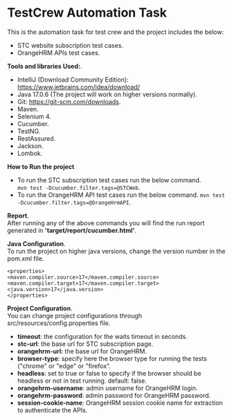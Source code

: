 # TestCrew Automation Task

This is the automation task for test crew and the project includes the below:

- STC website subscription test cases.
- OrangeHRM APIs test cases.

**Tools and libraries Used:**.
- IntelliJ (Download Community Edition):   https://www.jetbrains.com/idea/download/
- Java 17.0.6  (The project will work on higher versions normally).
- Git: https://git-scm.com/downloads.
- Maven.
- Selenium 4.
- Cucumber.
- TestNG.
- RestAssured.
- Jackson.
- Lombok.

**How to Run the project**
- To run the STC subscription test cases run the below command.   
  `mvn test -Dcucumber.filter.tags=@STCWeb`.
- To run the OrangeHRM API test cases run the below command.
  `mvn test -Dcucumber.filter.tags=@OrangeHrmAPI`.

**Report**.   
After running any of the above commands you will find the run report generated in **'target/report/cucumber.html'**.

**Java Configuration**.  
To run the project on higher java versions, change the version number in the pom.xml file.

    <properties>  
    <maven.compiler.source>17</maven.compiler.source> 
    <maven.compiler.target>17</maven.compiler.target>  
    <java.version>17</java.version> 
    </properties>  

**Project Configuration**.  
You can change project configurations through src/resources/config.properties file.

- **timeout**: the configuration for the waits timeout in seconds.
- **stc-url**: the base url for STC subscription page.
- **orangehrm-url:** the base url for OrangeHRM.
- **browser-type**: specify here the browser type for running the tests ("chrome" or "edge" or "firefox".
- **headless**: set to true or false to specify if the browser should be headless or not in test running. default: false.
- **orangehrm-username**: admin username for OrangeHRM login.
- **orangehrm-password**: admin password for OrangeHRM password.
- **session-cookie-name**: OrangeHRM session cookie name for extraction to authenticate the APIs. 